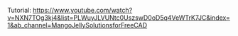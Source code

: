 
Tutorial: https://www.youtube.com/watch?v=NXN7TOg3kj4&list=PLWuyJLVUNtc0UszswD0oD5q4VeWTrK7JC&index=1&ab_channel=MangoJellySolutionsforFreeCAD
